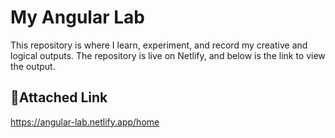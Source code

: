 
# My Angular Lab

This repository is where I learn, experiment, and record my creative and logical outputs. The repository is live on Netlify, and below is the link to view the output.


## 🔗Attached Link
https://angular-lab.netlify.app/home


